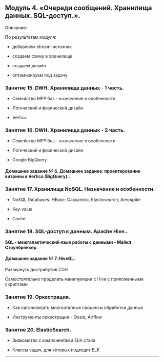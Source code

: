 ## Модуль 4. «Очереди сообщений. Хранилища данных. SQL-доступ.».

Описание:

По результатам модуля:

- добавляем stream-источник

- создаем схему в хранилище

- создаем дизайн

- оптимизируем под задачу


### Занятие 15. DWH. Хранилища данных - 1 часть.

- Семейство MPP баз - назначение и особенности

- Логический и физический дизайн

- Vertica


### Занятие 16. DWH. Хранилища данных - 2 часть.

- Семейство MPP баз - назначение и особенности

- Логический и физический дизайн

- Google BigQuery

	


#### Домашнeе заданиe № 6. Домашнее задание: проектирование витрины в Vertica (BigQuery)..


### Занятие 17. Хранилища NoSQL. Назначение и особенности.

- NoSQL Databases. HBase, Cassandra, Elasticsearch, Aerospike

- Key-value

- Cache


### Занятие 18. SQL-доступ к данным. Apache Hive..

**SQL - межгалактический язык работы с данными - Майкл Стоунбрейкер.**


#### Домашнeе заданиe № 7. HiveQL.

Развернуть дистрибутив CDH

Самостоятельно проделать манипуляции с Hive с приложенными скриптами


### Занятие 19. Оркестрация.

- Как организовать многоэтапные процессы обработки данных

- Инструменты оркестрации - Oozie, Airflow


### Занятие 20. ElasticSearch.

- Знакомство с компонентами ELK-стэка

- Классы задач, для которых подходит ELK

_____________________________

